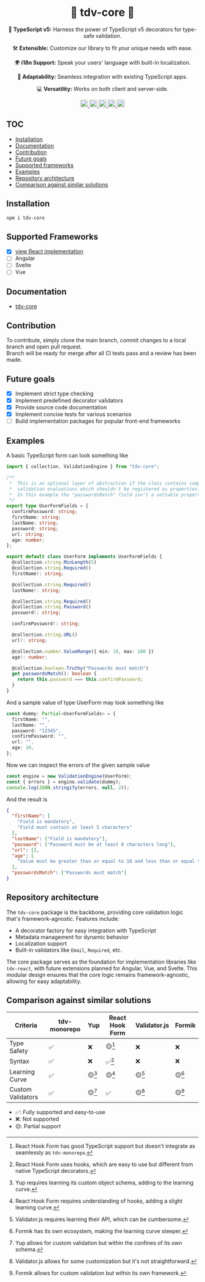 <h1 align="center">🚀 tdv-core 🚀</h1>

<p align="center">🎩 <strong>TypeScript v5:</strong> Harness the power of TypeScript v5 decorators for type-safe validation.</p>
<p align="center">🛠️ <strong>Extensible:</strong> Customize our library to fit your unique needs with ease.</p>
<p align="center">🌍 <strong>i18n Support:</strong> Speak your users' language with built-in localization.</p>
<p align="center">🔧 <strong>Adaptability:</strong> Seamless integration with existing TypeScript apps.</p>
<p align="center">💻 <strong>Versatility:</strong> Works on both client and server-side.</p>

<p align="center">
 <a href="https://npmcharts.com/compare/typescript-decorator-validation?minimal=true">
  <img alt="Downloads per month" src="https://img.shields.io/npm/dm/typescript-decorator-validation" height="20"/>
 </a>
 
 <a href="https://www.npmjs.com/package/typescript-decorator-validation">
  <img alt="NPM Version" src="https://img.shields.io/npm/v/tdv-core.svg" height="20"/>
 </a>
 
 <a href="https://github.com/brunotot/typescript-decorator-validation/graphs/contributors">
  <img alt="Contributors" src="https://img.shields.io/github/contributors/brunotot/typescript-decorator-validation" height="20"/>
 </a>
 
 <a href="https://github.com/brunotot/typescript-decorator-validation/graphs/commit-activity">
  <img alt="Maintained" src="https://img.shields.io/badge/Maintained%3F-yes-green.svg" height="20"/>
 </a>
 
 <a href="#">
  <img alt="Awesome badge" src="https://awesome.re/badge.svg" height="20"/>
 </a>
</p>

## TOC

- [Installation](#installation)
- [Documentation](#documentation)
- [Contribution](#contribution)
- [Future goals](#future-goals)
- [Supported frameworks](#supported-frameworks)
- [Examples](#examples)
- [Repository architecture](#repository-architecture)
- [Comparison against similar solutions](#comparison-against-similar-solutions)

## Installation

```bash
npm i tdv-core
```

## Supported Frameworks

- [x] [view React implementation](https://github.com/brunotot/typescript-decorator-validation/tree/main/packages/react#readme)
- [ ] Angular
- [ ] Svelte
- [ ] Vue

## Documentation

- [tdv-core](https://brunotot.github.io/typescript-decorator-validation/modules/tdv_core.html)

## Contribution

To contribute, simply clone the main branch, commit changes to a local branch and open pull request.</br>
Branch will be ready for merge after all CI tests pass and a review has been made.

## Future goals

- [x] Implement strict type checking
- [x] Implement predefined decorator validators
- [x] Provide source code documentation
- [x] Implement concise tests for various scenarios
- [ ] Build implementation packages for popular front-end frameworks

## Examples

A basic TypeScript form can look something like

```typescript
import { collection, ValidationEngine } from "tdv-core";

/**
 *  This is an optional layer of abstraction if the class contains complex
 *  validation evaluations which shouldn't be registered as properties.
 *  In this example the "passwordsMatch" field isn't a settable property.
 */
export type UserFormFields = {
  confirmPassword: string;
  firstName: string;
  lastName: string;
  password: string;
  url: string;
  age: number;
};

export default class UserForm implements UserFormFields {
  @collection.string.MinLength(5)
  @collection.string.Required()
  firstName!: string;

  @collection.string.Required()
  lastName!: string;

  @collection.string.Required()
  @collection.string.Password()
  password!: string;

  confirmPassword!: string;

  @collection.string.URL()
  url!: string;

  @collection.number.ValueRange({ min: 18, max: 100 })
  age!: number;

  @collection.boolean.Truthy("Passwords must match")
  get passwordsMatch(): boolean {
    return this.password === this.confirmPassword;
  }
}
```

And a sample value of type UserForm may look something like

```typescript
const dummy: Partial<UserFormFields> = {
  firstName: "",
  lastName: "",
  password: "12345",
  confirmPassword: "",
  url: "",
  age: 10,
};
```

Now we can inspect the errors of the given sample value

```typescript
const engine = new ValidationEngine(UserForm);
const { errors } = engine.validate(dummy);
console.log(JSON.stringify(errors, null, 2));
```

And the result is

```json
{
  "firstName": [
    "Field is mandatory",
    "Field must contain at least 5 characters"
  ],
  "lastName": ["Field is mandatory"],
  "password": ["Password must be at least 8 characters long"],
  "url": [],
  "age": [
    "Value must be greater than or equal to 18 and less than or equal to 100 but is 10"
  ],
  "passwordsMatch": ["Passwords must match"]
}
```

## Repository architecture

The `tdv-core` package is the backbone, providing core validation logic that's framework-agnostic. Features include:

- A decorator factory for easy integration with TypeScript
- Metadata management for dynamic behavior
- Localization support
- Built-in validators like `Email`, `Required`, etc.

The core package serves as the foundation for implementation libraries like `tdv-react`, with future extensions planned for Angular, Vue, and Svelte. This modular design ensures that the core logic remains framework-agnostic, allowing for easy adaptability.

## Comparison against similar solutions

| Criteria          | tdv-monorepo | Yup    | React Hook Form | Validator.js | Formik |
| ----------------- | ------------ | ------ | --------------- | ------------ | ------ |
| Type Safety       | ✅           | ❌     | 🟡[^1]          | ❌           | ❌     |
| Syntax            | ✅           | ❌     | ✅[^2]          | ❌           | ❌     |
| Learning Curve    | ✅           | 🟡[^3] | 🟡[^4]          | 🟡[^5]       | 🟡[^6] |
| Custom Validators | ✅           | 🟡[^7] | ✅              | 🟡[^8]       | 🟡[^9] |

- ✅: Fully supported and easy-to-use
- ❌: Not supported
- 🟡: Partial support

[^1]: React Hook Form has good TypeScript support but doesn't integrate as seamlessly as `tdv-monorepo`.
[^2]: React Hook Form uses hooks, which are easy to use but different from native TypeScript decorators.
[^3]: Yup requires learning its custom object schema, adding to the learning curve.
[^4]: React Hook Form requires understanding of hooks, adding a slight learning curve.
[^5]: Validator.js requires learning their API, which can be cumbersome.
[^6]: Formik has its own ecosystem, making the learning curve steeper.
[^7]: Yup allows for custom validation but within the confines of its own schema.
[^8]: Validator.js allows for some customization but it's not straightforward.
[^9]: Formik allows for custom validation but within its own framework.
